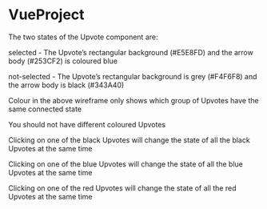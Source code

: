 # VueProject

The two states of the Upvote component are:

selected - The Upvote’s rectangular background (#E5E8FD) and the arrow body (#253CF2) is coloured blue 

not-selected - The Upvote’s rectangular background is grey (#F4F6F8) and the arrow body is black (#343A40)

Colour in the above wireframe only shows which group of Upvotes have the same connected state

You should not have different coloured Upvotes

Clicking on one of the black Upvotes will change the state of all the black Upvotes at the same time

Clicking on one of the blue Upvotes will change the state of all the blue Upvotes at the same time

Clicking on one of the red Upvotes will change the state of all the red Upvotes at the same time
